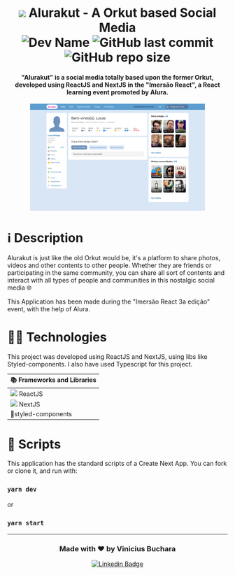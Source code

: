 <h1 align="center">
	<img src='https://cdn0.iconfinder.com/data/icons/social-flat-rounded-rects/512/orkut-512.png' width='30'> Alurakut - A Orkut based Social Media  <br>
	<img  alt="Dev Name"  src="https://img.shields.io/badge/Developer-Vinicius%20Buchara-ff2189">
	<img  alt="GitHub last commit"  src="https://img.shields.io/github/last-commit/vbuchara/alurakut?color=ff2189&label=Last%20Commit">
	<img  alt="GitHub repo size"  src="https://img.shields.io/github/repo-size/vbuchara/alurakut?color=ff2189&label=Repository%20Size">
</h1>

<h4  align="center">
	"Alurakut" is a social media totally based upon the former Orkut, developed using ReactJS and NextJS in the "Imersão React", a React learning event promoted by Alura.
</h4>

<div  align="center">
  <img  alt="Alurakut image" width="400" src="src/assets/images/alurakutPrint.png">
</div>

# ℹ️ Description

Alurakut is just like the old Orkut would be, it's a platform to share photos, videos and other contents to other people. Whether they are friends or participating in the same community, you can share all sort of contents and interact with all types of people and communities in this nostalgic social media 🌐  

This Application has been made during the "Imersão React 3a edição" event, with the help of Alura.  

# 👩‍💻 Technologies

This project was developed using ReactJS and NextJS, using libs like Styled-components. I also have used Typescript for this project.

<div align="center">
	
| 📚 Frameworks and Libraries |
|--|
|<img src='https://cdn.jsdelivr.net/gh/devicons/devicon/icons/react/react-original.svg' width='18'> ReactJS |
|<img src='https://cdn.jsdelivr.net/gh/devicons/devicon/icons/nextjs/nextjs-original.svg' width='18'> NextJS |
|💅styled-components |
	
</div>


# 📜 Scripts

This application has the standard scripts of a Create Next App. You can fork or clone it, and run with:

### `yarn dev`
or
### `yarn start`
---

<h3 align="center">
Made with ♥️ by Vinicius Buchara
</h3>

<div align="center">
	
[<img src="https://img.shields.io/badge/LinkedIn-0077B5?style=for-the-badge&logo=linkedin&logoColor=white" alt="Linkedin Badge"/>](https://www.linkedin.com/in/vinicius-vieira-buchara/)
	
</div>
